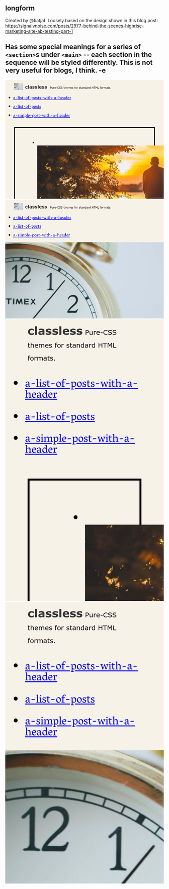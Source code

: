 ## longform

Created by @fiatjaf. Loosely based on the design shown in this blog post: https://signalvnoise.com/posts/2977-behind-the-scenes-highrise-marketing-site-ab-testing-part-1

Has some special meanings for a series of `<section>`s under `<main>` -- each section in the sequence will be styled differently. This is not very useful for blogs, I think.
-e 
---

![](screenshots/list.png)
![](screenshots/article.png)
![](screenshots/list-mobile.png)
![](screenshots/article-mobile.png)
